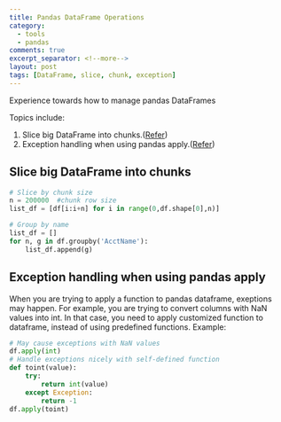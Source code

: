 ```yaml
---
title: Pandas DataFrame Operations
category:
  - tools
  - pandas
comments: true
excerpt_separator: <!--more-->
layout: post
tags: [DataFrame, slice, chunk, exception]
---
```

Experience towards how to manage pandas DataFrames

Topics include:
1. Slice big DataFrame into chunks.([Refer](https://stackoverflow.com/questions/44729727/pandas-slice-large-dataframe-in-chunks))
2. Exception handling when using pandas apply.([Refer](https://stackoverflow.com/questions/48838562/exception-handling-when-using-pandas-apply))
<!--more-->

## Slice big DataFrame into chunks
```python
# Slice by chunk size
n = 200000  #chunk row size
list_df = [df[i:i+n] for i in range(0,df.shape[0],n)]

# Group by name
list_df = []
for n, g in df.groupby('AcctName'):
    list_df.append(g)
```

## Exception handling when using pandas apply
When you are trying to apply a function to pandas dataframe, exeptions may happen. For example, you are trying to convert columns with NaN values into int. In that case, you need to apply customized function to dataframe, instead of using predefined functions. Example:
```python
# May cause exceptions with NaN values
df.apply(int)
# Handle exceptions nicely with self-defined function
def toint(value):
    try:
        return int(value)
    except Exception:
        return -1
df.apply(toint)
```
